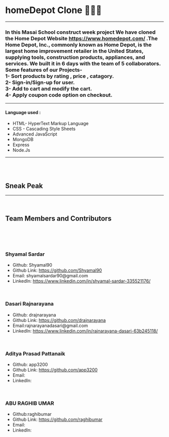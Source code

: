 
<h1>homeDepot Clone 🚀🚀🚀</h1>
<hr>


<h3>In this Masai School construct week project We have cloned the Home Depot Website <a href="https://www.homedepot.com/" target="_blank">https://www.homedepot.com/</a> .The Home Depot, Inc., commonly known as Home Depot, is the largest home improvement retailer in the United States, supplying tools, construction products, appliances, and services.  We built it in 6 days with the team of 5 collaborators. Some features of our Projects-</br>
  1- Sort products by rating , price , catagory.</br>
  2- Sign-in/Sign-up for user.</br>
  3- Add to cart and modify the cart.</br>
  4- Apply coupon code option on checkout. 
</h3>
<hr>

<h4>Language used :</h4>
<ul>
  <li>HTML- HyperText Markup Language</li> 
  <li>CSS - Cascading Style Sheets</li>
  <li>Advanced JavaScript</li>
  <li>MongoDB</li>
  <li>Express</li>
  <li>Node.Js</li>
</ul>

<hr>
<br>
<br>

<h2>Sneak Peak</h2>



<hr>
<br>
<h2>Team Members and Contributors</h2>
<br>
<br>



<br>

<h3>Shyamal Sardar</h3>
<ul>
  <li>Github: Shyamal90</li>
  <li>Github Link: <a href= "https://github.com/Shyamal90" >https://github.com/Shyamal90</a></li>
  <li>Email:   shyamalsardar90@gmail.com </li>
  <li>LinkedIn: <a href="https://www.linkedin.com/in/shyamal-sardar-335521176/">https://www.linkedin.com/in/shyamal-sardar-335521176/ </a></li>
</ul>

<br>

<h3>Dasari Rajnarayana</h3>
<ul>
  <li>Github: drajnarayana</li>
  <li>Github Link: <a href= "https://github.com/drajnarayana" >https://github.com/drajnarayana</a></li>
  <li>Email:rajnarayanadasari@gmail.com </li>
  <li>LinkedIn: <a href="https://www.linkedin.com/in/rajnarayana-dasari-63b245118/"> https://www.linkedin.com/in/rajnarayana-dasari-63b245118/</a></li>
</ul>

<br>

<h3>Aditya Prasad Pattanaik</h3>
<ul>
  <li>Github: app3200</li>
  <li>Github Link: <a href= "https://github.com/app3200" >https://github.com/app3200</a></li>
  <li>Email: </li>
  <li>LinkedIn: <a href=""> </a></li>
</ul>

<br>



<h3>ABU RAGHIB UMAR</h3>
<ul>
  <li>Github:raghibumar</li>
  <li>Github Link: <a href= "https://github.com/raghibumar" >https://github.com/raghibumar</a></li>
  <li>Email: </li>
  <li>LinkedIn: <a href=""> </a></li>
</ul>
